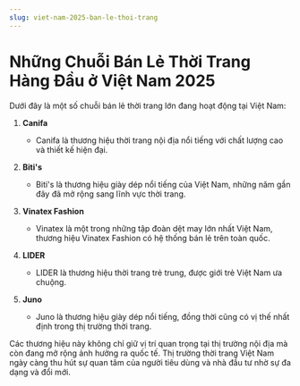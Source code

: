 ```yaml
---
slug: viet-nam-2025-ban-le-thoi-trang
---
```



# Những Chuỗi Bán Lẻ Thời Trang Hàng Đầu ở Việt Nam 2025

Dưới đây là một số chuỗi bán lẻ thời trang lớn đang hoạt động tại Việt Nam:

1. **Canifa**
   * Canifa là thương hiệu thời trang nội địa nổi tiếng với chất lượng cao và thiết kế hiện đại.

2. **Biti's**
   * Biti's là thương hiệu giày dép nổi tiếng của Việt Nam, những năm gần đây đã mở rộng sang lĩnh vực thời trang.

3. **Vinatex Fashion**
   * Vinatex là một trong những tập đoàn dệt may lớn nhất Việt Nam, thương hiệu Vinatex Fashion có hệ thống bán lẻ trên toàn quốc.

4. **LIDER**
   * LIDER là thương hiệu thời trang trẻ trung, được giới trẻ Việt Nam ưa chuộng.

5. **Juno**
   * Juno là thương hiệu giày dép nổi tiếng, đồng thời cũng có vị thế nhất định trong thị trường thời trang.

Các thương hiệu này không chỉ giữ vị trí quan trọng tại thị trường nội địa mà còn đang mở rộng ảnh hưởng ra quốc tế. Thị trường thời trang Việt Nam ngày càng thu hút sự quan tâm của người tiêu dùng và nhà đầu tư nhờ sự đa dạng và đổi mới.